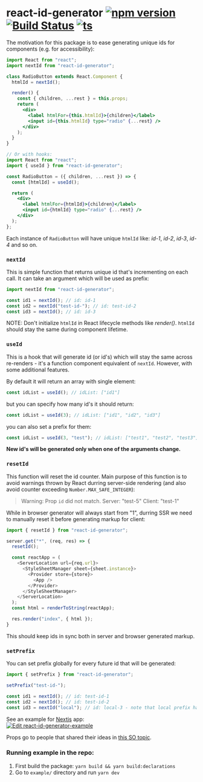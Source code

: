 # react-id-generator [![npm version][npm-badge]][npm-link] [![Build Status][ci-badge]][ci-link] [![ts][ts-badge]][ts-link]

The motivation for this package is to ease generating unique ids for components (e.g. for accessibility):

```jsx
import React from "react";
import nextId from "react-id-generator";

class RadioButton extends React.Component {
  htmlId = nextId();

  render() {
    const { children, ...rest } = this.props;
    return (
      <div>
        <label htmlFor={this.htmlId}>{children}</label>
        <input id={this.htmlId} type="radio" {...rest} />
      </div>
    );
  }
}

// Or with hooks:
import React from "react";
import { useId } from "react-id-generator";

const RadioButton = ({ children, ...rest }) => {
  const [htmlId] = useId();

  return (
    <div>
      <label htmlFor={htmlId}>{children}</label>
      <input id={htmlId} type="radio" {...rest} />
    </div>
  );
};
```

Each instance of `RadioButton` will have unique `htmlId` like: _id-1_, _id-2_, _id-3_, _id-4_ and so on.

### `nextId`

This is simple function that returns unique id that's incrementing on each call. It can take an argument which will be used as prefix:

```js
import nextId from "react-id-generator";

const id1 = nextId(); // id: id-1
const id2 = nextId("test-id-"); // id: test-id-2
const id3 = nextId(); // id: id-3
```

NOTE: Don't initialize `htmlId` in React lifecycle methods like _render()_. `htmlId` should stay the same during component lifetime.

### `useId`

This is a hook that will generate id (or id's) which will stay the same across re-renders - it's a function component equivalent of `nextId`. However, with some additional features.

By default it will return an array with single element:

```jsx
const idList = useId(); // idList: ["id1"]
```

but you can specify how many id's it should return:

```jsx
const idList = useId(3); // idList: ["id1", "id2", "id3"]
```

you can also set a prefix for them:

```jsx
const idList = useId(3, "test"); // idList: ["test1", "test2", "test3"]
```

**New id's will be generated only when one of the arguments change.**

### `resetId`

This function will reset the id counter. Main purpose of this function is to avoid warnings thrown by React durring server-side rendering (and also avoid counter exceeding `Number.MAX_SAFE_INTEGER`):

> Warning: Prop `id` did not match. Server: "test-5" Client: "test-1"

While in browser generator will always start from "1", durring SSR we need to manually reset it before generating markup for client:

```javascript
import { resetId } from "react-id-generator";

server.get("*", (req, res) => {
  resetId();

  const reactApp = (
    <ServerLocation url={req.url}>
      <StyleSheetManager sheet={sheet.instance}>
        <Provider store={store}>
          <App />
        </Provider>
      </StyleSheetManager>
    </ServerLocation>
  );
  const html = renderToString(reactApp);

  res.render("index", { html });
}
```

This should keep ids in sync both in server and browser generated markup.

### `setPrefix`

You can set prefix globally for every future id that will be generated:

```javascript
import { setPrefix } from "react-id-generator";

setPrefix("test-id-");

const id1 = nextId(); // id: test-id-1
const id2 = nextId(); // id: test-id-2
const id3 = nextId("local"); // id: local-3 - note that local prefix has precedence
```

See an example for [Nextjs](https://nextjs.org/) app:
<br />
[![Edit react-id-generator-example][cs-button]](https://codesandbox.io/s/react-id-generator-example-udjzm?fontsize=14)

Props go to people that shared their ideas in [this SO topic](https://stackoverflow.com/q/29420835/4443323).

### Running example in the repo:

1. First build the package: `yarn build && yarn build:declarations`
2. Go to `example/` directory and run `yarn dev`

[npm-badge]: https://badge.fury.io/js/react-id-generator.svg
[npm-link]: https://badge.fury.io/js/react-id-generator
[ci-badge]: https://travis-ci.org/Tomekmularczyk/react-id-generator.svg?branch=master
[ci-link]: https://travis-ci.org/Tomekmularczyk/react-id-generator
[ts-badge]: https://badges.frapsoft.com/typescript/code/typescript.svg?v=101
[ts-link]: https://www.typescriptlang.org/
[cs-button]: https://codesandbox.io/static/img/play-codesandbox.svg
